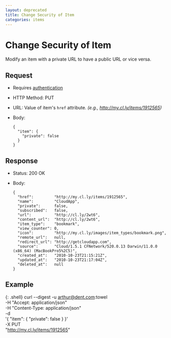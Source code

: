 ```yaml
---
layout: deprecated
title: Change Security of Item
categories: items
---
```


# Change Security of Item

Modify an item with a private URL to have a public URL or vice versa.

## Request

- Requires [authentication](https://github.com/cloudapp/api/blob/master/README.md#authentication)
- HTTP Method: PUT
- URL: Value of item's `href` attribute. _(e.g., http://my.cl.ly/items/1912565)_
- Body:

      {
        "item": {
          "private": false
        }
      }

## Response

- Status: 200 OK
- Body:

      {
        "href":         "http://my.cl.ly/items/1912565",
        "name":         "CloudApp",
        "private":      false,
        "subscribed":   false,
        "url":          "http://cl.ly/2wt6",
        "content_url":  "http://cl.ly/2wt6",
        "item_type":    "bookmark",
        "view_counter": 0,
        "icon":         "http://my.cl.ly/images/item_types/bookmark.png",
        "remote_url":   null,
        "redirect_url": "http://getcloudapp.com",
        "source":       "Cloud/1.5.1 CFNetwork/520.0.13 Darwin/11.0.0 (x86_64) (MacBookPro5%2C5)",
        "created_at":   "2010-10-23T21:15:21Z",
        "updated_at":   "2010-10-23T21:17:04Z",
        "deleted_at":   null
      }

## Example

{: .shell}
    curl --digest -u arthur@dent.com:towel \
         -H "Accept: application/json" \
         -H "Content-Type: application/json" \
         -d \
           '{
              "item": {
                "private": false
              }
            }' \
         -X PUT \
         "http://my.cl.ly/items/1912565"
